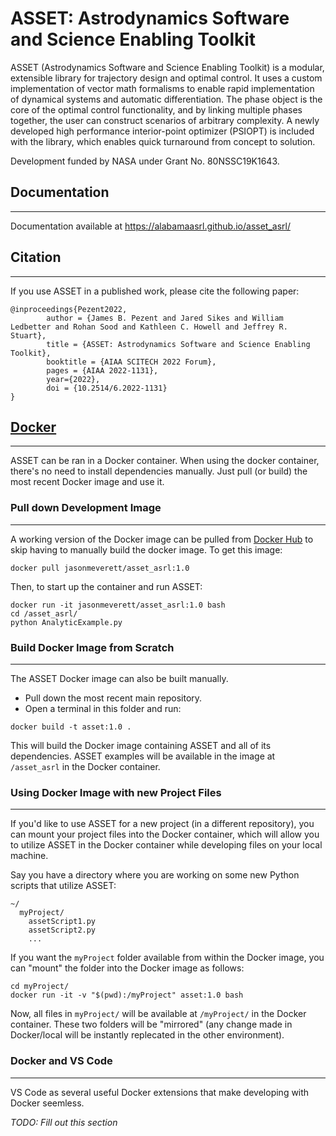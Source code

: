 # ASSET: Astrodynamics Software and Science Enabling Toolkit

ASSET (Astrodynamics Software and Science Enabling Toolkit) is a modular, extensible library for trajectory design and optimal control.
It uses a custom implementation of vector math formalisms to enable rapid implementation of dynamical systems and automatic differentiation.
The phase object is the core of the optimal control functionality, and by linking multiple phases together, the user can construct scenarios of arbitrary complexity.
A newly developed high performance interior-point optimizer (PSIOPT) is included with the library, which enables quick turnaround from concept to solution.

Development funded by NASA under Grant No. 80NSSC19K1643.

## Documentation
-----

Documentation available at  https://alabamaasrl.github.io/asset_asrl/

## Citation
-----

If you use ASSET in a published work, please cite the following paper: 
```
@inproceedings{Pezent2022,
        author = {James B. Pezent and Jared Sikes and William Ledbetter and Rohan Sood and Kathleen C. Howell and Jeffrey R. Stuart},
        title = {ASSET: Astrodynamics Software and Science Enabling Toolkit},
        booktitle = {AIAA SCITECH 2022 Forum},
        pages = {AIAA 2022-1131},
        year={2022},
        doi = {10.2514/6.2022-1131}
}
```

## [Docker](https://docs.docker.com/get-docker/)
-----

ASSET can be ran in a Docker container. When using the docker container, there's no need to install dependencies manually. Just pull (or build) the most recent Docker image and use it.

### **Pull down Development Image**
----

A working version of the Docker image can be pulled from [Docker Hub]() to skip having to manually build the docker image. To get this image:

```
docker pull jasonmeverett/asset_asrl:1.0
```

Then, to start up the container and run ASSET:

```
docker run -it jasonmeverett/asset_asrl:1.0 bash
cd /asset_asrl/
python AnalyticExample.py
```

### **Build Docker Image from Scratch**
----

The ASSET Docker image can also be built manually.

* Pull down the most recent main repository.
* Open a terminal in this folder and run:

```
docker build -t asset:1.0 .
```

This will build the Docker image containing ASSET and all of its dependencies. ASSET examples will be available in the image at `/asset_asrl` in the Docker container.


### **Using Docker Image with new Project Files**
----

If you'd like to use ASSET for a new project (in a different repository), you can mount your project files into the Docker container, which will allow you to utilize ASSET in the Docker container while developing files on your local machine.

Say you have a directory where you are working on some new Python scripts that utilize ASSET:

```
~/
  myProject/
    assetScript1.py
    assetScript2.py
    ...
```

If you want the `myProject` folder available from within the Docker image, you can "mount" the folder into the Docker image as follows:

```
cd myProject/
docker run -it -v "$(pwd):/myProject" asset:1.0 bash
```

Now, all files in `myProject/` will be available at `/myProject/` in the Docker container. These two folders will be "mirrored" (any change made in Docker/local will be instantly replecated in the other environment).

### **Docker and VS Code**
----

VS Code as several useful Docker extensions that make developing with Docker seemless.

*TODO: Fill out this section*


